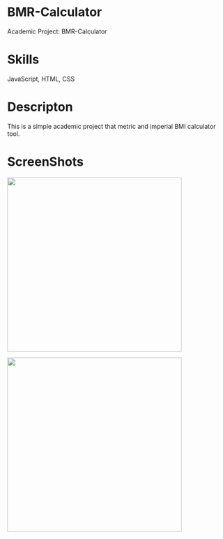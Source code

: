 # BMR-Calculator
Academic Project: BMR-Calculator

Skills
======
JavaScript, HTML, CSS

Descripton
===========
This is a simple academic project that metric and imperial BMI calculator tool.

ScreenShots
=
<img src="https://user-images.githubusercontent.com/59883982/83173023-6b385e80-a0e6-11ea-9356-39e0c6b48445.jpg" width="400"></img>

<img src="https://user-images.githubusercontent.com/59883982/83173030-6c698b80-a0e6-11ea-8fa5-10fe155107c3.jpg" width="400"></img>

